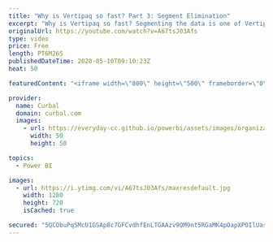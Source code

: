 ```yaml
---
title: "Why is Vertipaq so fast? Part 3: Segment Elimination"
excerpt: "Why is Vertipaq so fast? Segmenting the data is one of Vertipaq tricks to manage data at blazing fast speeds. In this video, I will explain what that is.  In previous videos (part 2) we cover what it means that Vertipaq is a columnar database and what that does to improve the performance of your Powerpivot"
originalUrl: https://youtube.com/watch?v=A67tsJ03Afs
type: video
price: Free
length: PT6M26S
publishedDateTime: 2020-05-10T09:10:23Z
heat: 50

featuredContent: "<iframe width=\"800\" height=\"500\" frameborder=\"0\" src=\"https://www.youtube.com/embed/A67tsJ03Afs\" allow=\"accelerometer; autoplay; encrypted-media; gyroscope; picture-in-picture\" allowfullscreen></iframe>"

provider:
  name: Curbal
  domain: curbal.com
  images:
    - url: https://everyday-cc.github.io/powerbi/assets/images/organizations/curbal.com-50x50.jpg
      width: 50
      height: 50

topics:
  - Power BI

images:
  - url: https://i.ytimg.com/vi/A67tsJ03Afs/maxresdefault.jpg
    width: 1280
    height: 720
    isCached: true

secured: "5QCObuPqSMcU1GSAp8c7GFCvdhfEnLTGAAzv9QM9nt5RGaMK4pOapXPOIlUasihq51uUwWJjojBcMuOxNAw2GHCb1sFYSHJvw+kvLKyZsGBbz4HY1jRqtNytsE4oEmIjzX759KpSPEaHsigoZSsea+sh/qrx33Hy5MHvmODmrePTCviKvtGrF+PtWmvJXXxY2i3tPyjd+2pWFEW5FOtLmK8/7V5Ls47meFcEUd5QTY8tGYoIwtksjKpRu9rvXWcn1c3fHpU03hSd723gkXlAb+0WxFNGw4s8o9AK6IMsua9HBRhbVJ6EB1O3FD28tKp4amMkKOhvarhSW0yr0MgEVVbin/C9tnrZ0QL+/nQ6oa8fbT/BU+S9+QZM+PJGzy8b9T2OakT/J/Vf63ZuwGWRgxHBX8CgbTdlj6rb5V1xfdk=;ciNwBZOVKIlgsid1afKpYg=="
---
```



